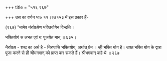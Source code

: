 +++
title = "५१६ २६७"

+++
उस का वर्णन भा० ११।२७१५३ में इस प्रकार हैं- 

(२६७) "मामेव नंरपेक्ष्येण भक्तियोगेन विन्दति । 

भक्तियोगं स लभत एवं यः पूजयेत मान् ॥ ६३५। 

नैरपेक्ष्य - शब्द का अर्थ है - निरुपाथि भक्तियोग, अर्थात् प्रेम । व्ही भक्ति योग है। उक्त भक्ति योग के द्वारा पूजा करने से ही श्रीभगवान् को प्राप्त कर सकते हैं। श्रीभगवान् कहे थे ॥ २६७ 
